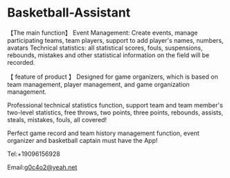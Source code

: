 # Basketball-Assistant

【The main function】
Event Management: Create events, manage participating teams, team players, support to add player's names, numbers, avatars
Technical statistics: all statistical scores, fouls, suspensions, rebounds, mistakes and other statistical information on the field will be recorded.

【 feature of product 】
Designed for game organizers, which is based on team management, player management, and game organization management.

Professional technical statistics function, support team and team member's two-level statistics, free throws, two points, three points, rebounds, assists, steals, mistakes, fouls, all covered!


Perfect game record and team history management function, event organizer and basketball captain must have the App!

Tel:+19096156928

Email:g0c4o2@yeah.net
